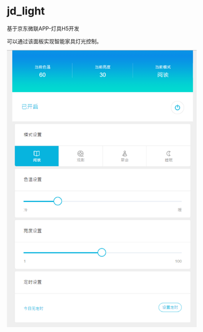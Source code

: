 # jd_light
基于京东微联APP-灯具H5开发

可以通过该面板实现智能家具灯光控制。

![image](https://github.com/weizuichunsun/jd_light/blob/master/%E9%A2%84%E8%A7%88%E5%9B%BE1.png)
